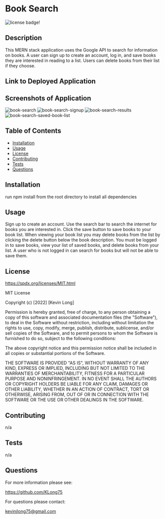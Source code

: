# Book Search

![license badge!](https://img.shields.io/badge/license-MIT-blue)

## Description
This MERN stack application uses the Google API to search for information on books. A user can sign up to create an account, log in, and save books they are interested in reading to a list. Users can delete books from their list if they choose.

## Link to Deployed Application



## Screenshots of Application

![book-search](https://user-images.githubusercontent.com/98487770/178150423-c6cd48e1-901f-497b-b500-ca5399060926.png)
![book-search-signup](https://user-images.githubusercontent.com/98487770/178150432-e0aa0c44-515f-4276-8283-c5868bed32a7.png)
![book-search-results](https://user-images.githubusercontent.com/98487770/178150427-d04fcb46-acd1-442c-b3e0-c58ef83604d9.png)
![book-search-saved-book-list](https://user-images.githubusercontent.com/98487770/178150440-b0421c0c-64e1-4e93-bfbc-02a0d6272f50.png)

## Table of Contents
- [Installation](#installation)
- [Usage](#usage)
- [License](#license)
- [Contributing](#contributing)
- [Tests](#tests)
- [Questions](#questions)
    
## Installation
run npm install from the root directory to install all dependencies

## Usage
Sign up to create an account. Use the search bar to search the internet for books you are interested in. Click the save button to save books to your book list. When viewing your book list you may delete books from the list by clicking the delete button below the book description. You must be logged in to save books, view your list of saved books, and delete books from your list. A user who is not logged in can search for books but will not be able to save them.

## License
https://spdx.org/licenses/MIT.html

MIT License

Copyright (c) [2022] [Kevin Long]
    
Permission is hereby granted, free of charge, to any person obtaining a copy
of this software and associated documentation files (the "Software"), to deal
in the Software without restriction, including without limitation the rights
to use, copy, modify, merge, publish, distribute, sublicense, and/or sell
copies of the Software, and to permit persons to whom the Software is
furnished to do so, subject to the following conditions:
    
The above copyright notice and this permission notice shall be included in all
copies or substantial portions of the Software.
    
THE SOFTWARE IS PROVIDED "AS IS", WITHOUT WARRANTY OF ANY KIND, EXPRESS OR
IMPLIED, INCLUDING BUT NOT LIMITED TO THE WARRANTIES OF MERCHANTABILITY,
FITNESS FOR A PARTICULAR PURPOSE AND NONINFRINGEMENT. IN NO EVENT SHALL THE
AUTHORS OR COPYRIGHT HOLDERS BE LIABLE FOR ANY CLAIM, DAMAGES OR OTHER
LIABILITY, WHETHER IN AN ACTION OF CONTRACT, TORT OR OTHERWISE, ARISING FROM,
OUT OF OR IN CONNECTION WITH THE SOFTWARE OR THE USE OR OTHER DEALINGS IN THE
SOFTWARE.

## Contributing
n/a

## Tests
n/a

## Questions

For more information please see:

https://github.com/KLong75

For questions please contact:

[kevinjlong75@gmail.com](mailto:kevinjlong75@gmail.com)
